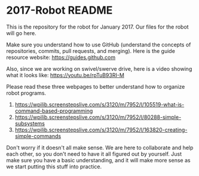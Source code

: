 # 2017-Robot README

This is the repository for the robot for January 2017. Our files for the robot will go here.

Make sure you understand how to use GitHub (understand the concepts of repositories, commits, pull requests, and merging).
Here is the guide resource website: https://guides.github.com

Also, since we are working on swivel/swerve drive, here is a video showing what it looks like: https://youtu.be/rpTuB93RI-M


Please read these three webpages to better understand how to organize robot programs.

1. https://wpilib.screenstepslive.com/s/3120/m/7952/l/105519-what-is-command-based-programming
2. https://wpilib.screenstepslive.com/s/3120/m/7952/l/80288-simple-subsystems
3. https://wpilib.screenstepslive.com/s/3120/m/7952/l/163820-creating-simple-commands

Don't worry if it doesn't all make sense. We are here to collaborate and help each other, so you don't need to have it all figured out by yourself. Just make sure you have a basic understanding, and it will make more sense as we start putting this stuff into practice.
